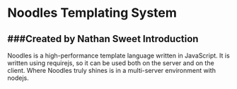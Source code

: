 Noodles Templating System
========================
###Created by Nathan Sweet
Introduction
------------
Noodles is a high-performance template language written in JavaScript. It is written
using requirejs, so it can be used both on the server and on the client. Where Noodles
truly shines is in a multi-server environment with nodejs.